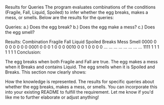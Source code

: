 Results for Queries
The program evaluates combinations of the conditions (Fragile, Fall, Liquid, Spoiled) to infer whether the egg breaks, makes a mess, or smells. Below are the results for the queries:

Queries:
a.) Does the egg break?
b.) Does the egg make a mess?
c.) Does the egg smell?

Results:
Combination	Fragile	Fall	Liquid	Spoiled	Breaks	Mess	Smell
0000	0	0	0	0	0	0	0
0001	0	0	0	1	0	0	0
0010	0	0	1	0	0	0	0
...	...	...	...	...	...	...	...
1111	1	1	1	1	1	1	1
Conclusion:

The egg breaks when both Fragile and Fall are true.
The egg makes a mess when it Breaks and contains Liquid.
The egg smells when it is Spoiled and Breaks.
This section now clearly shows:

How the knowledge is represented.
The results for specific queries about whether the egg breaks, makes a mess, or smells.
You can incorporate this into your existing README to fulfill the requirement. Let me know if you'd like me to further elaborate or adjust anything!
